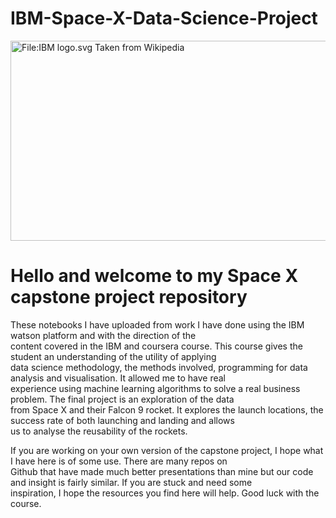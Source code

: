 # IBM-Space-X-Data-Science-Project
<img alt="File:IBM logo.svg Taken from Wikipedia" src="https://upload.wikimedia.org/wikipedia/commons/thumb/5/51/IBM_logo.svg/800px-IBM_logo.svg.png" decoding="async" width="800" height="320" srcset="https://upload.wikimedia.org/wikipedia/commons/thumb/5/51/IBM_logo.svg/1200px-IBM_logo.svg.png 1.5x, https://upload.wikimedia.org/wikipedia/commons/thumb/5/51/IBM_logo.svg/1600px-IBM_logo.svg.png 2x" data-file-width="1000" data-file-height="400">

<h1> Hello and welcome to my Space X capstone project repository </h1>
<p> These notebooks I have uploaded from work I have done using the IBM watson platform and with the direction of the <br>
  content covered in the IBM and coursera course. This course gives the student an understanding of the utility of applying <br>
  data science methodology, the methods involved, programming for data analysis and visualisation. It allowed me to have real <br>
experience using machine learning algorithms to solve a real business problem. The final project is an exploration of the data <br>
from Space X and their Falcon 9 rocket. It explores the launch locations, the success rate of both launching and landing and allows <br>
us to analyse the reusability of the rockets. </p>

<p> If you are working on your own version of the capstone project, I hope what I have here is of some use. There are many repos on <br>
  Github that have made much better presentations than mine but our code and insight is fairly similar. If you are stuck and need some <br>
  inspiration, I hope the resources you find here will help. Good luck with the course. </p>
